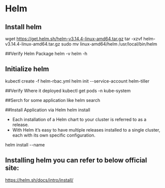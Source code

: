 # Helm

## Install helm
wget https://get.helm.sh/helm-v3.14.4-linux-amd64.tar.gz
tar -xzvf helm-v3.14.4-linux-amd64.tar.gz
sudo mv linux-amd64/helm /usr/local/bin/helm

##Verify Helm Package
helm -v 
helm -h

## Initialize helm
kubectl create -f helm-rbac.yml
helm init --service-account helm-tiller

##Verify Where it deployed
kubectl get pods -n kube-system

##Serch for some application like 
helm search <Application Name>

##Install Application via Helm
helm install <Application Name>
- Each installation of a Helm chart to your cluster is referred to as a release.
- With Helm it’s easy to have multiple releases installed to a single cluster, each with its own specific configuration.

helm install --name <releasename> <ApplicationName>

## Installing helm you can refer to below official site:
https://helm.sh/docs/intro/install/

